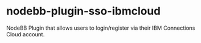 # nodebb-plugin-sso-ibmcloud
NodeBB Plugin that allows users to login/register via their IBM Connections Cloud account.
